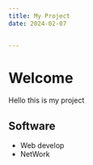 ```yaml
---
title: My Project
date: 2024-02-07


---
```

# Welcome
Hello this is my project

## Software
* Web develop
* NetWork
